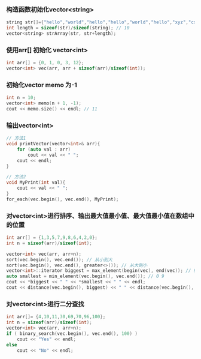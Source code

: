 ### 构造函数初始化vector\<string\>
```C++
string str[]={"hello","world","hello","hello","world","hello","xyz","csl","edg","rng"};
int length = sizeof(str)/sizeof(string); // 10
vector<string> strArray(str, str+length);
```
### 使用arr[] 初始化 vector\<int\>
```C++
int arr[] = {0, 1, 0, 3, 12};
vector<int> vec(arr, arr + sizeof(arr)/sizeof(int));
```
### 初始化vector memo 为-1
```C++
int n = 10;
vector<int> memo(n + 1, -1);
cout << memo.size() << endl; // 11
```
### 输出vector\<int\>
```C++
// 方法1
void printVector(vector<int>& arr){
    for (auto val : arr)
        cout << val << " ";
    cout << endl;
}

// 方法2
void MyPrint(int val){
    cout << val << " ";
}
for_each(vec.begin(), vec.end(), MyPrint);
```
### 对vector\<int\>进行排序、输出最大值最小值、最大值最小值在数组中的位置
```C++
int arr[] = {1,3,5,7,9,8,6,4,2,0};
int n = sizeof(arr)/sizeof(int);

vector<int> vec(arr, arr+n);
sort(vec.begin(), vec.end()); // 从小到大
sort(vec.begin(), vec.end(), greater<>()); // 从大到小
vector<int>::iterator biggest = max_element(begin(vec), end(vec)); // 9 0
auto smallest = min_element(vec.begin(), vec.end()); // 0 9
cout << *biggest << " " << *smallest << " " << endl;
cout << distance(vec.begin(), biggest) << " " << distance(vec.begin(), smallest) << endl;
```
### 对vector\<int\>进行二分查找
```C++
int arr[]= {4,10,11,30,69,70,96,100};
int n = sizeof(arr)/sizeof(int);
vector<int> vec(arr, arr+n);
if ( binary_search(vec.begin(), vec.end(), 100) )
    cout << "Yes" << endl;
else 
    cout << "No" << endl;
```




